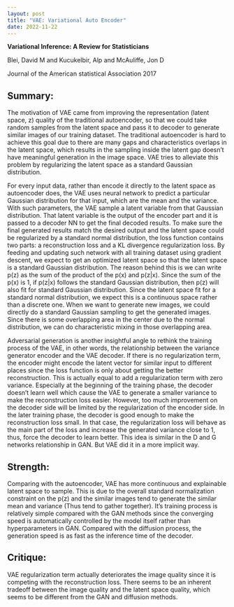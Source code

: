 ```yaml
---
layout: post
title: "VAE: Variational Auto Encoder"
date: 2022-11-22
---
```

**Variational Inference: A Review for Statisticians**

Blei, David M and Kucukelbir, Alp and McAuliffe, Jon D

Journal of the American statistical Association 2017

## Summary:

The motivation of VAE came from improving the representation (latent space, z) quality of the traditional autoencoder, so that we could take random samples from the latent space and pass it to decoder to generate similar images of our training dataset. The traditional autoencoder is hard to achieve this goal due to there are many gaps and characteristics overlaps in the latent space, which results in the sampling inside the latent gap doesn’t have meaningful generation in the image space. VAE tries to alleviate this problem by regularizing the latent space as a standard Gaussian distribution.

For every input data, rather than encode it directly to the latent space as autoencoder does, the VAE uses neural network to predict a particular Gaussian distribution for that input, which are the mean and the variance. With such parameters, the VAE sample a latent variable from that Gaussian distribution. That latent variable is the output of the encoder part and it is passed to a decoder NN to get the final decoded results. To make sure the final generated results match the desired output and the latent space could be regularized by a standard normal distribution, the loss function contains two parts: a reconstruction loss and a KL divergence regularization loss. By feeding and updating such network with all training dataset using gradient descent, we expect to get an optimized latent space so that the latent space is a standard Gaussian distribution. The reason behind this is we can write p(z) as the sum of the product of the p(x) and p(z|x). Since the sum of the p(x) is 1, if p(z|x) follows the standard Gaussian distribution, then p(z) will also fit for standard Gaussian distribution. Since the latent space fit for a standard normal distribution, we expect this is a continuous space rather than a discrete one. When we want to generate new images, we could directly do a standard Gaussian sampling to get the generated images. Since there is some overlapping area in the center due to the normal distribution, we can do characteristic mixing in those overlapping area. 

Adversarial generation is another insightful angle to rethink the training process of the VAE, in other words, the relationship between the variance generator encoder and the VAE decoder. If there is no regularization term, the encoder might encode the latent vector for similar input to different places since the loss function is only about getting the better reconstruction. This is actually equal to add a regularization term with zero variance. Especially at the beginning of the training phase, the decoder doesn’t learn well which cause the VAE to generate a smaller variance to make the reconstruction loss easier. However, too much improvement on the decoder side will be limited by the regularization of the encoder side. In the later training phase, the decoder is good enough to make the reconstruction loss small. In that case, the regularization loss will behave as the main part of the loss and increase the generated variance close to 1, thus, force the decoder to learn better. This idea is similar in the D and G networks relationship in GAN. But VAE did it in a more implicit way.

## Strength:

Comparing with the autoencoder, VAE has more continuous and explainable latent space to sample. This is due to the overall standard normalization constraint on the p(z) and the similar images tend to generate the similar mean and variance (Thus tend to gather together). 
It’s training process is relatively simple compared with the GAN methods since the converging speed is automatically controlled by the model itself rather than hyperparameters in GAN. 
Compared with the diffusion process, the generation speed is as fast as the inference time of the decoder.  

## Critique:
VAE regularization term actually deteriorates the image quality since it is competing with the reconstruction loss. There seems to be an inherent tradeoff between the image quality and the latent space quality, which seems to be different from the GAN and diffusion methods.
